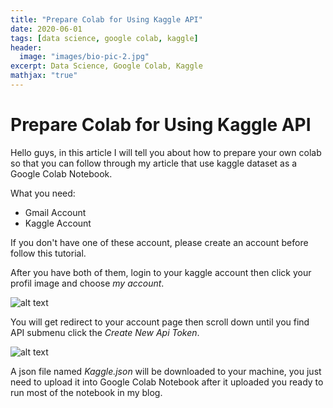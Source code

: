 ```yaml
---
title: "Prepare Colab for Using Kaggle API"
date: 2020-06-01
tags: [data science, google colab, kaggle]
header:
  image: "images/bio-pic-2.jpg"
excerpt: Data Science, Google Colab, Kaggle
mathjax: "true"
---
```


# Prepare Colab for Using Kaggle API
Hello guys, in this article I will tell you about how to prepare your own colab so that you can follow through my article that use kaggle dataset as a Google Colab Notebook.

What you need:
- Gmail Account
- Kaggle Account 

If you don't have one of these account, please create an account before follow this tutorial.

After you have both of them, login to your kaggle account then click your profil image and choose *my account*.

![alt text](https://drive.google.com/uc?export=view&id=1myBnh9q090kLiqpqzeDVIC1U3EIPuVF7)

You will get redirect to your account page then scroll down until you find API submenu click the *Create New Api Token*.

![alt text](https://drive.google.com/uc?export=view&id=1-EOcDu7V5VN1z_kW1_7OJa8nEjHpEbQF)

A json file named *Kaggle.json* will be downloaded to your machine, you just need to upload it into Google Colab Notebook after it uploaded you ready to run most of the notebook in my blog.
